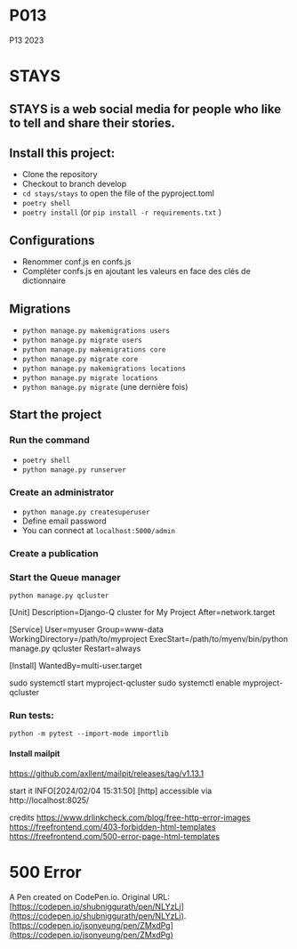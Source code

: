 # P013
P13 2023

# STAYS
## STAYS is a web social media for people who like to tell and share their stories.


## Install this project: 
   - Clone the repository
   - Checkout to branch develop
   - ```cd stays/stays``` to open the file of the  pyproject.toml
   - ```poetry shell```
   - ```poetry install``` (or ```pip install -r requirements.txt``` )

## Configurations
   - Renommer conf.js en confs.js
   - Compléter confs.js en ajoutant les valeurs en face des clés de dictionnaire

## Migrations
   - ```python manage.py makemigrations users ```
   - ```python manage.py migrate users```
   - ```python manage.py makemigrations core ```
   - ```python manage.py migrate core```
   - ```python manage.py makemigrations locations```
   - ```python manage.py migrate locations```
   - ```python manage.py migrate```  (une dernière fois)

## Start the project
### Run the command     
   - ```poetry shell```
   - ```python manage.py runserver```

### Create an administrator
   - ```python manage.py createsuperuser```
   - Define email password
   - You can connect at ```localhost:5000/admin```

### Create a publication

### Start the Queue manager
```python manage.py qcluster```

[Unit]
Description=Django-Q cluster for My Project
After=network.target

[Service]
User=myuser
Group=www-data
WorkingDirectory=/path/to/myproject
ExecStart=/path/to/myenv/bin/python manage.py qcluster
Restart=always

[Install]
WantedBy=multi-user.target


sudo systemctl start myproject-qcluster
sudo systemctl enable myproject-qcluster

### Run tests:
```python -m pytest --import-mode importlib```




#### Install mailpit
https://github.com/axllent/mailpit/releases/tag/v1.13.1

start it 
INFO[2024/02/04 15:31:50] [http] accessible via http://localhost:8025/


credits
https://www.drlinkcheck.com/blog/free-http-error-images
https://freefrontend.com/403-forbidden-html-templates
https://freefrontend.com/500-error-page-html-templates
# 500 Error

A Pen created on CodePen.io. Original URL: [https://codepen.io/shubniggurath/pen/NLYzLj](https://codepen.io/shubniggurath/pen/NLYzLj).
[https://codepen.io/jsonyeung/pen/ZMxdPg](https://codepen.io/jsonyeung/pen/ZMxdPg)
